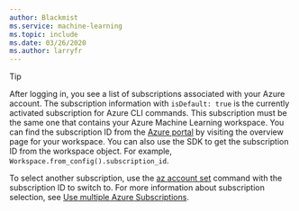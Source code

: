 ```yaml
---
author: Blackmist
ms.service: machine-learning
ms.topic: include
ms.date: 03/26/2020
ms.author: larryfr
---
```


> [!TIP]
> After logging in, you see a list of subscriptions associated with your Azure account. The subscription information with `isDefault: true` is the currently activated subscription for Azure CLI commands. This subscription must be the same one that contains your Azure Machine Learning workspace. You can find the subscription ID from the [Azure portal](https://portal.azure.com) by visiting the overview page for your workspace. You can also use the SDK to get the subscription ID from the workspace object. For example, `Workspace.from_config().subscription_id`.
> 
> To select another subscription, use the [az account set](https://docs.microsoft.com/cli/azure/account#az-account-set) command with the subscription ID to switch to. For more information about subscription selection, see [Use multiple Azure Subscriptions](https://docs.microsoft.com/cli/azure/manage-azure-subscriptions-azure-cli?view=azure-cli-latest).